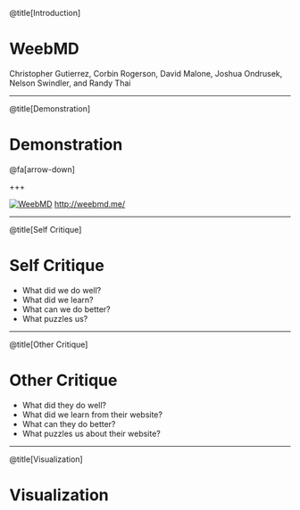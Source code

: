 @title[Introduction]

# **WeebMD**
Christopher Gutierrez, Corbin Rogerson, David Malone, Joshua Ondrusek, Nelson Swindler, and Randy Thai

---

@title[Demonstration]

# Demonstration
@fa[arrow-down]

+++

<a href="http://weebmd.me/" target="_blank">![WeebMD](https://i.imgur.com/IvU3WT5.png)</a>
<a href="http://weebmd.me/" target="_blank">http://weebmd.me/</a>

---

@title[Self Critique]

# Self Critique
* What did we do well?
* What did we learn?
* What can we do better?
* What puzzles us?

---

@title[Other Critique]

# Other Critique
* What did they do well?
* What did we learn from their website?
* What can they do better?
* What puzzles us about their website?

---

@title[Visualization]

# Visualization
